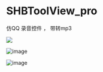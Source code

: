 # SHBToolView_pro
仿QQ 录音控件 ， 带转mp3

![](https://github.com/jiutianhuanpei/SHBToolView_pro/raw/master/images/1.png)

![image](https://github.com/SHBToolView_pro/2.png)

![image](https://github.com/SHBToolView_pro/3.png)
